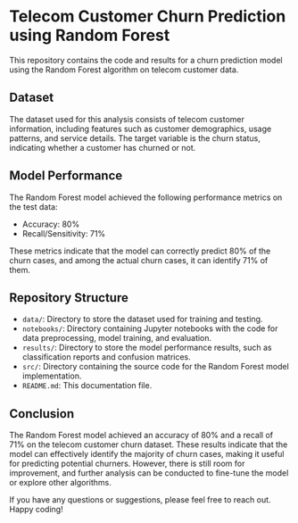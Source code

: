 # Telecom Customer Churn Prediction using Random Forest

This repository contains the code and results for a churn prediction model using the Random Forest algorithm on telecom customer data.

## Dataset

The dataset used for this analysis consists of telecom customer information, including features such as customer demographics, usage patterns, and service details. The target variable is the churn status, indicating whether a customer has churned or not.

## Model Performance

The Random Forest model achieved the following performance metrics on the test data:

- Accuracy: 80%
- Recall/Sensitivity: 71%

These metrics indicate that the model can correctly predict 80% of the churn cases, and among the actual churn cases, it can identify 71% of them.

## Repository Structure

- `data/`: Directory to store the dataset used for training and testing.
- `notebooks/`: Directory containing Jupyter notebooks with the code for data preprocessing, model training, and evaluation.
- `results/`: Directory to store the model performance results, such as classification reports and confusion matrices.
- `src/`: Directory containing the source code for the Random Forest model implementation.
- `README.md`: This documentation file.



## Conclusion

The Random Forest model achieved an accuracy of 80% and a recall of 71% on the telecom customer churn dataset. These results indicate that the model can effectively identify the majority of churn cases, making it useful for predicting potential churners. However, there is still room for improvement, and further analysis can be conducted to fine-tune the model or explore other algorithms.

If you have any questions or suggestions, please feel free to reach out. Happy coding!


